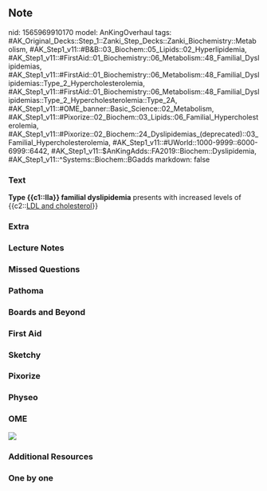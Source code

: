 ## Note
nid: 1565969910170
model: AnKingOverhaul
tags: #AK_Original_Decks::Step_1::Zanki_Step_Decks::Zanki_Biochemistry::Metabolism, #AK_Step1_v11::#B&B::03_Biochem::05_Lipids::02_Hyperlipidemia, #AK_Step1_v11::#FirstAid::01_Biochemistry::06_Metabolism::48_Familial_Dyslipidemias, #AK_Step1_v11::#FirstAid::01_Biochemistry::06_Metabolism::48_Familial_Dyslipidemias::Type_2_Hypercholesterolemia, #AK_Step1_v11::#FirstAid::01_Biochemistry::06_Metabolism::48_Familial_Dyslipidemias::Type_2_Hypercholesterolemia::Type_2A, #AK_Step1_v11::#OME_banner::Basic_Science::02_Metabolism, #AK_Step1_v11::#Pixorize::02_Biochem::03_Lipids::06_Familial_Hypercholesterolemia, #AK_Step1_v11::#Pixorize::02_Biochem::24_Dyslipidemias_(deprecated)::03_Familial_Hypercholesterolemia, #AK_Step1_v11::#UWorld::1000-9999::6000-6999::6442, #AK_Step1_v11::$AnKingAdds::FA2019::Biochem::Dyslipidemia, #AK_Step1_v11::^Systems::Biochem::BGadds
markdown: false

### Text
<div>
  <b>Type {{c1::IIa}} familial dyslipidemia</b> presents with
  increased levels of {{c2::<u>LDL and cholesterol</u>}}
</div>

### Extra


### Lecture Notes


### Missed Questions


### Pathoma


### Boards and Beyond


### First Aid


### Sketchy


### Pixorize


### Physeo


### OME
<div class="ome-widget">
  <a href=
  "https://onlinemeded.org/spa/metabolism?ref=anki"><img src=
  "_OME_AnkiFlashcards_Topic_6.png"></a>
</div>

### Additional Resources


### One by one

